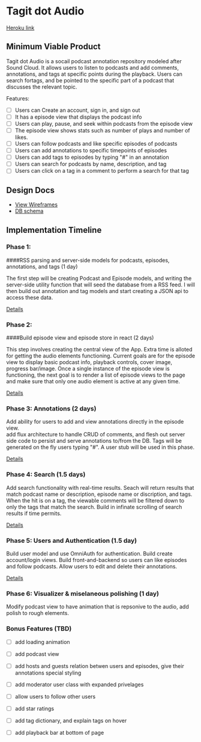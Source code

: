 # Tagit dot Audio

[Heroku link][heroku]

[heroku]: http://www.herokuapp.com

## Minimum Viable Product

Tagit dot Audio is a socail podcast annotation repository modeled after Sound Cloud. 
It allows users to listen to podcasts and add comments, annotations, and tags at 
specific points during the playback. Users can search fortags, and be pointed to 
the specific part of a podcast that discusses the relevant topic.

Features:

<!-- This is a Markdown checklist. Use it to keep track of your progress! -->

- [ ] Users can Create an account, sign in, and sign out
- [ ] It has a episode view that displays the podcast info
- [ ] Users can play, pause, and seek within podcasts from the episode view
- [ ] The episode view shows stats such as number of plays and number of likes.
- [ ] Users can follow podcasts and like specific episodes of podcasts
- [ ] Users can add annotations to specific timepoints of episodes
- [ ] Users can add tags to episodes by typing "#" in an annotation
- [ ] Users can search for podcasts by name, description, and tag
- [ ] Users can click on a tag in a comment to perform a search for that tag

## Design Docs
* [View Wireframes][view]
* [DB schema][schema]

[view]: ./docs/views.md
[schema]: ./docs/schema.md

## Implementation Timeline

### Phase 1: 
####RSS parsing and server-side models for podcasts, episodes, annotations, and tags (1 day)

The first step will be creating Podcast and Episode models, and writing the 
server-side utility function that will seed the database from a RSS feed.  I 
will then build out annotation and tag models and start creating a JSON api to 
access these data.

[Details][phase-one]

### Phase 2: 
####Build episode view and episode store in react (2 days)

This step involves creating the central view of the App.  Extra time is alloted
for getting the audio elements functioning.  Current goals are for the episode
view to display basic podcast info, playback controls, cover image, progress 
bar/image.  Once a single instance of the episode view is functioning, the next 
goal is to render a list of episode views to the page and make sure that only 
one audio element is active at any given time.

[Details][phase-two]

### Phase 3: Annotations (2 days)

Add ability for users to add and view annotations directly in the episode view.  
add flux architecture to handle CRUD of comments, and flesh out server side code
to persist and serve annotations to/from the DB.  Tags will be generated on the
fly users typing "#". A user stub will be used in this phase.

[Details][phase-three]

### Phase 4: Search (1.5 days)

Add search functionality with real-time results.  Seach will return results that
match podcast name or description, episode name or discription, and tags.  When
the hit is on a tag, the viewable comments will be filtered down to only the tags
that match the search.  Build in infinate scrolling of search results if time permits.

[Details][phase-four]

### Phase 5: Users and Authentication (1.5 day)

Build user model and use OmniAuth for authentication.  Build create account/login views.
Build front-and-backend so users can like episodes and follow podcasts. Allow users to edit and
delete their annotations.


[Details][phase-five]

### Phase 6: Visualizer & miselaneous polishing (1 day)

Modify podcast view to have animation that is repsonive to the audio, add polish
to rough elements.

### Bonus Features (TBD)
- [ ] add loading animation
- [ ] add podcast view
- [ ] add hosts and guests relation betwen users and episodes, give their annotations special styling
- [ ] add moderator user class with expanded privelages
- [ ] allow users to follow other users
- [ ] add star ratings 
- [ ] add tag dictionary, and explain tags on hover
- [ ] add playback bar at bottom of page


[phase-one]: ./docs/phases/phase1.md
[phase-two]: ./docs/phases/phase2.md
[phase-three]: ./docs/phases/phase3.md
[phase-four]: ./docs/phases/phase4.md
[phase-five]: ./docs/phases/phase5.md
